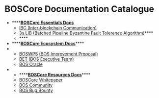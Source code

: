 # BOSCore Documentation Catalogue

* \*\*\*\*[**BOSCore Essentials Docs**](https://boscore.gitbook.io/essentials/)
  * [IBC \(Inter-blockchain Communication\)](https://boscore.gitbook.io/essentials/ibc/)
  * [3s LIB \(Batched Pipeline Byzantine Fault Tolerence Algorithm\)](https://boscore.gitbook.io/essentials/3s-lib)\*\*\*\*
  * \*\*\*\*
* \*\*\*\*[**BOSCore Ecosystem Docs**](https://boscore.gitbook.io/ecosystem/)\*\*\*\*
* * [BOSWPS](https://boscore.gitbook.io/ecosystem/bos-improvement-proposal/) [\(BOS Improvement Proposal\)](https://boscore.gitbook.io/ecosystem/bos-improvement-proposal/)
  * [BET \(BOS Executive Team\)](https://boscore.gitbook.io/ecosystem/boscore-executive-team/)
  * [BOS Oracle](https://boscore.gitbook.io/ecosystem/bos-oracle-shi-yong-wen-dang-1)
* * \*\*\*\*[**BOSCore Resources Docs**](https://boscore.gitbook.io/resources/)\*\*\*\*
  * [BOSCore Whitepaper](https://boscore.gitbook.io/resources/boscore-white-paper)
  * [BOS Community](https://boscore.gitbook.io/resources/bos-community)
  * [BOS Bug Bounty](https://boscore.gitbook.io/resources/bug-bounty)

